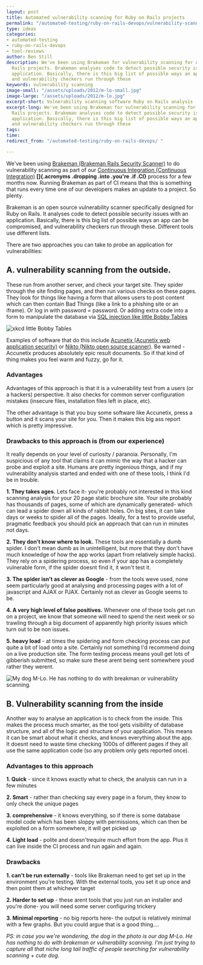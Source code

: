```yaml
---
layout: post
title: Automated vulnerability scanning for Ruby on Rails projects
permalink: "/automated-testing/ruby-on-rails-devops/vulnerability-scanning-ruby-on-rails/"
type: ideas
categories:
- automated-testing
- ruby-on-rails-devops
- tool-reviews
author: Ben Still
description: We've been using Brakeman for vulnerability scanning for our Ruby on
  Rails projects. Brakeman analyses code to detect possible security issues with an
  application. Basically, there is this big list of possible ways an app can be compromised,
  and vulnerability checkers run through these
keywords: vulnerability scanning
image-small: "/assets/uploads/2012/m-lo-small.jpg"
image-large: "/assets/uploads/2012/m-lo.jpg"
excerpt-short: Vulnerability scanning software Ruby on Rails analysis
excerpt-long: We've been using Brakeman for vulnerability scanning for our Ruby on
  Rails projects. Brakeman analyses code to detect possible security issues with an
  application. Basically, there is this big list of possible ways an app can be compromised,
  and vulnerability checkers run through these
tags: 
time: 
redirect_from: "/automated-testing/ruby-on-rails-devops/ "

---
```

We've been using [Brakeman (Brakeman Rails Security Scanner)](http://brakemanscanner.org/) to do vulnerability scanning as part of our [Continuous Integration (Continuous Integration)](http://en.wikipedia.org/wiki/Continuous_integration) **[]{.acronyms .dropping .into .you're .if .CI}** process for a few months now. Running Brakeman as part of CI means that this is something that runs every time one of our developers makes an update to a project. So plenty.

Brakeman is an open source vulnerability scanner specifically designed for Ruby on Rails. It analyses code to detect possible security issues with an application. Basically, there is this big list of possible ways an app can be compromised, and vulnerability checkers run through these. Different tools use different lists.

There are two approaches you can take to probe an application for vulnerabilities:

## A. vulnerability scanning from the outside.

These run from another server, and check your target site. They spider through the site finding pages, and then run various checks on these pages. They look for things like having a form that allows users to post content which can then contain Bad Things (like a link to a phishing site or an iframe). Or log in with password = password. Or adding extra code into a form to manipulate the database via [SQL injection like little Bobby Tables](http://xkcd.com/327/)

![xkcd little Bobby Tables](http://imgs.xkcd.com/comics/exploits_of_a_mom.png)

Examples of software that do this include [Acunetix (Acunetix web application security)](http://www.acunetix.com/) or [Nikto (Nikto open source scanner)](http://cirt.net/nikto2). Be warned - Accunetix produces absolutely epic result documents. So if that kind of thing makes you feel warm and fuzzy, go for it.

### Advantages

Advantages of this approach is that it is a vulnerability test from a users (or a hackers) perspective. It also checks for common server configuration mistakes (insecure files, installation files left in place, etc).

The other advantage is that you buy some software like Accunetix, press a button and it scans your site for you. Then it makes this big ass report which is pretty impressive.

### Drawbacks to this approach is (from our experience)

It really depends on your level of curiosity / paranoia. Personally, I'm suspicious of any tool that claims it can mimic the way that a hacker can probe and exploit a site. Humans are pretty ingenious things, and if my vulnerability analysis started and ended with one of these tools, I think I'd be in trouble.

**1. They takes ages.** Lets face it- you're probably not interested in this kind scanning analysis for your 20 page static brochure site. Your site probably has thousands of pages, some of which are dynamically generated- which can lead a spider down all kinds of rabbit holes. On big sites, it can take days or weeks to spider all of the pages. Ideally, for a test to provide useful, pragmatic feedback you should pick an approach that can run in minutes not days.

**2. They don't know where to look.** These tools are essentially a dumb spider. I don't mean dumb as in unintelligent, but more that they don't have much knowledge of how the app works (apart from relatively simple hacks). They rely on a spidering process, so even if your app has a completely vulnerable form, if the spider doesnt find it, it won't test it.

**3. The spider isn't as clever as Google** - from the tools weve used, none seem particularly good at analysing and processing pages with a lot of javascript and AJAX or PJAX. Certainly not as clever as Google seems to be.

**4. A very high level of false positives.** Whenever one of these tools get run on a project, we know that someone will need to spend the next week or so trawling through a big document of apparently high priority issues which turn out to be non issues.

**5. heavy load** - at times the spidering and form checking process can put quite a bit of load onto a site. Certainly not something I'd recommend doing on a live production site. The form testing process means youll get lots of gibberish submitted, so make sure these arent being sent somewhere youd rather they werent.

![My dog M-Lo. He has nothing to do with breakman or vulnerability scanning.](/assets/uploads/2012/m-lo-medium.png)

## B. Vulnerability scanning from the inside

Another way to analyse an application is to check from the inside. This makes the process much smarter, as the tool gets visibility of database structure, and all of the logic and structure of your application. This means it can be smart about what it checks, and knows everything about the app. It doesnt need to waste time checking 1000s of different pages if they all use the same application code (so any problem only gets reported once).

### Advantages to this approach

**1. Quick** - since it knows exactly what to check, the analysis can run in a few minutes

**2. Smart** - rather than checking say every page in a forum, they know to only check the unique pages

**3. comprehensive** - it knows everything, so if there is some database model code which has been sloppy with permissions, which can then be exploited on a form somewhere, it will get picked up

**4. Light load** - polite and doesn'trequire much effort from the app. Plus it can live inside the CI process and run again and again.

### Drawbacks

**1. can't be run externally** - tools like Brakeman need to get set up in the environment you're testing. With the external tools, you set it up once and then point them at whichever target

**2. Harder to set up** - these arent tools that you just run an installer and you're done- you will need some server configuring trickery

**3. Minimal reporting** - no big reports here- the output is relatively minimal with a few graphs. But you could argue that is a good thing….

*PS: in case you we're wondering, the dog in the photo is our dog M-Lo. He has nothing to do with brakeman or vulnerability scanning. I'm just trying to capture all that niche long tail traffic of people searching for vulnerability scanning + cute dog.*